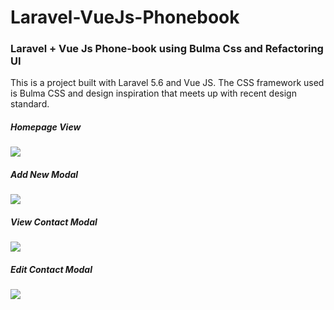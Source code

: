 # Laravel-VueJs-Phonebook
### Laravel + Vue Js Phone-book using Bulma Css and Refactoring UI

This is a project built with Laravel 5.6 and Vue JS. The CSS framework used is Bulma CSS and design inspiration that meets up with recent design standard.


##### Homepage View
<img src="https://res.cloudinary.com/biochar-initiative-of-nigeria/image/upload/v1536231345/LArave%20Phonebook/002f0b05-fc17-49a0-9f3d-117c6167380f.jpg">


##### Add New Modal
<img src="https://res.cloudinary.com/biochar-initiative-of-nigeria/image/upload/v1536231277/LArave%20Phonebook/a01a3f85-a98d-4366-b279-543ce13e7628.jpg">

##### View Contact Modal
<img src="https://res.cloudinary.com/biochar-initiative-of-nigeria/image/upload/v1536231383/LArave%20Phonebook/34d5c5b9-4883-47aa-a6fc-715b1bbdd03c.jpg">


##### Edit Contact Modal
<img src="https://res.cloudinary.com/biochar-initiative-of-nigeria/image/upload/v1536231213/LArave%20Phonebook/7d34cd0b-770d-4018-bc7c-ed855014b96c.jpg">
